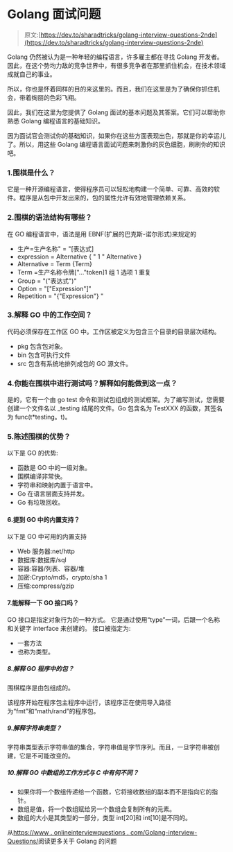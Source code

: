 # Golang 面试问题

> 原文:[https://dev.to/sharadtricks/golang-interview-questions-2nde](https://dev.to/sharadtricks/golang-interview-questions-2nde)

Golang 仍然被认为是一种年轻的编程语言，许多雇主都在寻找 Golang 开发者。因此，在这个势均力敌的竞争世界中，有很多竞争者在那里抓住机会，在技术领域成就自己的事业。

所以，你也是怀着同样的目的来这里的。而且，我们在这里是为了确保你抓住机会，带着绚丽的色彩飞翔。

因此，我们在这里为您提供了 Golang 面试的基本问题及其答案。它们可以帮助你熟悉 Golang 编程语言的基础知识。

因为面试官会测试你的基础知识，如果你在这些方面表现出色，那就是你的幸运儿了。所以，用这些 Golang 编程语言面试问题来刺激你的灰色细胞，刷刷你的知识吧。

### 1.围棋是什么？

它是一种开源编程语言，使得程序员可以轻松地构建一个简单、可靠、高效的软件。程序是从包中开发出来的，包的属性允许有效地管理依赖关系。

### 2.围棋的语法结构有哪些？

在 GO 编程语言中，语法是用 EBNF(扩展的巴克斯-诺尔形式)来规定的

*   生产=生产名称" = "[表达式]
*   expression = Alternative { " 1 " Alternative }
*   Alternative = Term {Term}
*   Term =生产名称令牌["…"token]1 组 1 选项 1 重复
*   Group = "("表达式")"
*   Option = "["Expression"]"
*   Repetition = "{"Expression"} "

### 3.解释 GO 中的工作空间？

代码必须保存在工作区 GO 中。工作区被定义为包含三个目录的目录层次结构。

*   pkg 包含包对象。
*   bin 包含可执行文件
*   src 包含有系统地排列成包的 GO 源文件。

### 4.你能在围棋中进行测试吗？解释如何能做到这一点？

是的，它有一个由 go test 命令和测试包组成的测试框架。为了编写测试，您需要创建一个文件名以 _testing 结尾的文件。Go 包含名为 TestXXX 的函数，其签名为 func(t*testing。t)。

### 5.陈述围棋的优势？

以下是 GO 的优势:

*   函数是 GO 中的一级对象。
*   围棋编译非常快。
*   字符串和映射内置于语言中。
*   Go 在语言层面支持并发。
*   Go 有垃圾回收。

#### 6.提到 GO 中的内置支持？

以下是 GO 中可用的内置支持

*   Web 服务器:net/http
*   数据库:数据库/sql
*   容器:容器/列表、容器/堆
*   加密:Crypto/md5，crypto/sha 1
*   压缩:compress/gzip

#### 7.能解释一下 GO 接口吗？

GO 接口是指定对象行为的一种方式。
它是通过使用“type”一词，后跟一个名称和关键字 interface 来创建的。
接口被指定为:

*   一套方法
*   也称为类型。

##### 8.解释 GO 程序中的包？

围棋程序是由包组成的。

该程序开始在程序包主程序中运行，该程序正在使用导入路径为“fmt”和“math/rand”的程序包。

##### 9.解释字符串类型？

字符串类型表示字符串值的集合，字符串值是字节序列。而且，一旦字符串被创建，它是不可能改变的。

##### 10.解释 GO 中数组的工作方式与 C 中有何不同？

*   如果你将一个数组传递给一个函数，它将接收数组的副本而不是指向它的指针。
*   数组是值，将一个数组赋给另一个数组会复制所有的元素。
*   数组的大小是其类型的一部分，类型 int[20]和 int[10]是不同的。

从[https://www . onlineinterviewquestions . com/Golang-interview-Questions/](https://www.onlineinterviewquestions.com/golang-interview-questions/)阅读更多关于 Golang 的问题